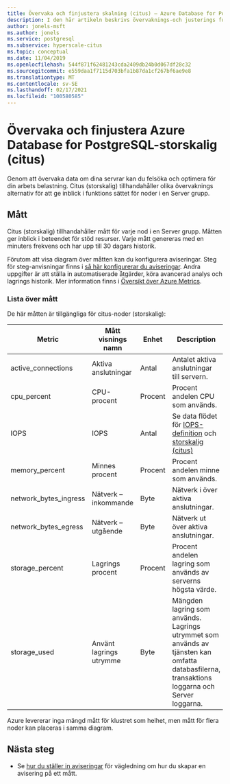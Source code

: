```yaml
---
title: Övervaka och finjustera skalning (citus) – Azure Database for PostgreSQL
description: I den här artikeln beskrivs övervaknings-och justerings funktionerna i Azure Database for PostgreSQL-storskalig (citus)
author: jonels-msft
ms.author: jonels
ms.service: postgresql
ms.subservice: hyperscale-citus
ms.topic: conceptual
ms.date: 11/04/2019
ms.openlocfilehash: 544f871f62481243cda2409db24b0d067df28c32
ms.sourcegitcommit: e559daa1f7115d703bfa1b87da1cf267bf6ae9e8
ms.translationtype: MT
ms.contentlocale: sv-SE
ms.lasthandoff: 02/17/2021
ms.locfileid: "100580585"
---
```

# <a name="monitor-and-tune-azure-database-for-postgresql---hyperscale-citus"></a>Övervaka och finjustera Azure Database for PostgreSQL-storskalig (citus)

Genom att övervaka data om dina servrar kan du felsöka och optimera för din arbets belastning. Citus (storskalig) tillhandahåller olika övervaknings alternativ för att ge inblick i funktions sättet för noder i en Server grupp.

## <a name="metrics"></a>Mått

Citus (storskalig) tillhandahåller mått för varje nod i en Server grupp. Måtten ger inblick i beteendet för stöd resurser. Varje mått genereras med en minuters frekvens och har upp till 30 dagars historik.

Förutom att visa diagram över måtten kan du konfigurera aviseringar. Steg för steg-anvisningar finns i [så här konfigurerar du aviseringar](howto-hyperscale-alert-on-metric.md).  Andra uppgifter är att ställa in automatiserade åtgärder, köra avancerad analys och lagrings historik. Mer information finns i [Översikt över Azure Metrics](../azure-monitor/data-platform.md).

### <a name="list-of-metrics"></a>Lista över mått

De här måtten är tillgängliga för citus-noder (storskalig):

|Metric|Mått visnings namn|Enhet|Description|
|---|---|---|---|
|active_connections|Aktiva anslutningar|Antal|Antalet aktiva anslutningar till servern.|
|cpu_percent|CPU-procent|Procent|Procent andelen CPU som används.|
|IOPS|IOPS|Antal|Se data flödet för [IOPS-definition](../virtual-machines/premium-storage-performance.md#iops) och [storskalig (citus)](concepts-hyperscale-configuration-options.md)|
|memory_percent|Minnes procent|Procent|Procent andelen minne som används.|
|network_bytes_ingress|Nätverk – inkommande|Byte|Nätverk i över aktiva anslutningar.|
|network_bytes_egress|Nätverk – utgående|Byte|Nätverk ut över aktiva anslutningar.|
|storage_percent|Lagrings procent|Procent|Procent andelen lagring som används av serverns högsta värde.|
|storage_used|Använt lagrings utrymme|Byte|Mängden lagring som används. Lagrings utrymmet som används av tjänsten kan omfatta databasfilerna, transaktions loggarna och Server loggarna.|

Azure levererar inga mängd mått för klustret som helhet, men mått för flera noder kan placeras i samma diagram.

## <a name="next-steps"></a>Nästa steg

- Se [hur du ställer in aviseringar](howto-hyperscale-alert-on-metric.md) för vägledning om hur du skapar en avisering på ett mått.